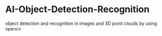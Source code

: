 # AI-Object-Detection-Recognition
object detection and recognition in images and 3D point clouds by using opencv
